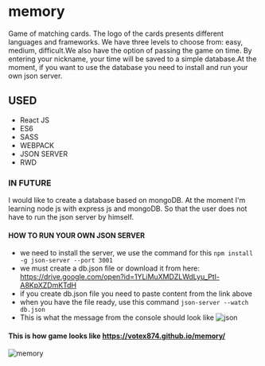 # memory
Game of matching cards. The logo of the cards presents different languages and frameworks. We have three levels to choose from: easy, medium, difficult.We also have the option of passing the game on time. By entering your nickname, your time will be saved to a simple database.At the moment, if you want to use the database you need to install and run your own json server.

## USED 
* React JS 
* ES6
* SASS
* WEBPACK
* JSON SERVER 
* RWD

### IN FUTURE
I would like to create a database based on mongoDB. At the moment I'm learning node js with express js and mongoDB. So that the user does not have to run the json server by himself.

#### HOW TO RUN YOUR OWN JSON SERVER
* we need to install the server, we use the command for this `npm install -g json-server --port 3001`
* we must create a db.json file or download it from here: https://drive.google.com/open?id=1YLiMuXMDZLWdLyu_Ptl-A8KpXZDmKTdH
* if you create db.json file you need to paste content from the link above
* when you have the file ready, use this command `json-server --watch db.json`
* This is what the message from the console should look like
![json](https://user-images.githubusercontent.com/40391317/47227196-8e574400-d3c2-11e8-8f42-aeb6f1812467.png)





#### This is how game looks like  https://votex874.github.io/memory/
![memory](https://user-images.githubusercontent.com/40391317/47226296-66ff7780-d3c0-11e8-954e-b25a96fdcbdd.png)
